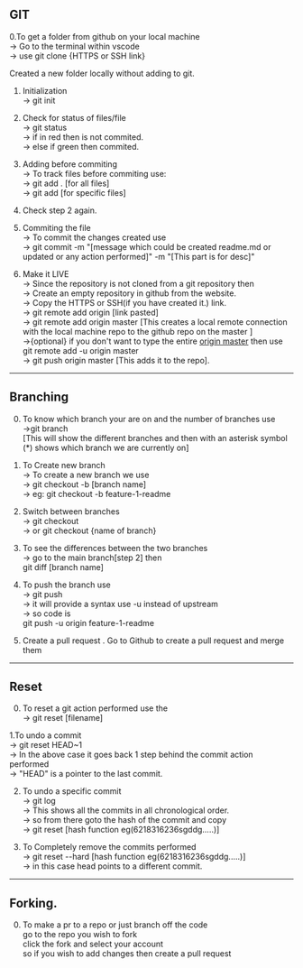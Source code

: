 ## GIT

0.To get a folder from github on your local machine<br/>
-> Go to the terminal within vscode<br/>
-> use git clone {HTTPS or SSH link}

Created a new folder locally without adding to git.
1. Initialization<br/>
    -> git init

2. Check for status of files/file<br/>
    -> git status<br/>
            -> if in red then is not commited.<br/>
            -> else if green then commited.<br/>

3. Adding before commiting<br/>
    -> To track files before commiting use:<br/>
        ->  git add .  [for all files]<br/>
        ->  git add <filename> [for specific files]<br/>

4. Check step 2 again.

5. Commiting the file<br/>
    -> To commit the changes created use <br/>
        -> git commit -m "[message which could be created readme.md or updated or any action performed]" -m "[This part is for desc]"<br/>

6. Make it LIVE<br/>
    -> Since the repository is not cloned from a git repository then <br/>
        -> Create an empty repository in github from the website.<br/>
        -> Copy the HTTPS or SSH(if you have created it.) link.<br/>
        -> git remote add origin [link pasted]<br/>
        -> git remote add origin master [This creates a local remote connection with the local machine repo to the github repo on the master ]
        <br/>
        ->{optional} if you don't want to type the entire <u>origin master</u> then use git remote add -u origin master<br/> 
        -> git push origin master [This adds it to the repo].

<hr>

## Branching
 
0. To know which branch your are on and the number of branches use <br/>
->git branch<br/>
[This will show the different branches and then with an asterisk symbol (*) shows which branch we are currently on]<br/>

1. To Create new branch <br/>
-> To create a new branch we use<br/>
-> git checkout -b [branch name]<br/>
-> eg: git checkout -b feature-1-readme <br/>

2. Switch between branches<br/>
-> git checkout<br/>
-> or git checkout {name of branch}<br/>

3. To see the differences between the two branches<br/>
-> go to the main branch[step 2] then<br/>
git diff [branch name]

4. To push the branch use<br/>
-> git push <br/>
-> it will provide a syntax use -u instead of upstream<br/>
-> so code is<br/>
 git push -u origin feature-1-readme <br/>

5. Create a pull request . Go to Github to create a pull request and merge them

<hr>

## Reset

0. To reset a git action performed use the<br/>
-> git reset [filename]

1.To undo a commit<br/>
-> git reset HEAD~1<br/>
-> In the above case it goes back 1 step behind the commit action performed<br/>
-> "HEAD" is a pointer to the last commit.

2. To undo a specific commit<br/>
-> git log<br/>
-> This shows all the commits in all chronological order.<br/>
-> so from there goto the hash of the commit and copy<br/>
-> git reset [hash function eg(6218316236sgddg.....)]<br/>

3. To Completely remove the commits performed<br/>
-> git reset --hard [hash function eg(6218316236sgddg.....)]<br/>
-> in this case head points to a different commit.<br/> 

<hr>

## Forking.

0. To make a pr to a repo or just branch off the code<br/>
go to the repo you wish to fork<br/>
click the fork and select your account<br/>
so if you wish to add changes then create a pull request 





